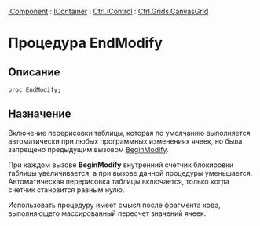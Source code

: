 ﻿---
Link: Com.Ctrl.Grids.CanvasGrid.@EndModify
---

[IComponent](topic:Com.Custom.ComClasses.IComponent.Default) :
[IContainer](topic:Com.Custom.ComClasses.IContainer.Default) :
[Ctrl.IControl](topic:Com.Custom.ComClasses.Ctrl.IControl.Default) :
[Ctrl.Grids.CanvasGrid](Default)

# Процедура EndModify

## Описание

    proc EndModify;

## Назначение

Включение перерисовки таблицы, которая по умолчанию выполняется
автоматически при любых программных изменениях ячеек, но была запрещено
предыдущим вызовом [BeginModify](BeginModify). 

При каждом вызове **BeginModify** внутренний счетчик блокировки таблицы увеличивается,
а при вызове данной процедуры уменьшается. Автоматическая перерисовка таблицы включается,
только когда счетчик становится равным нулю.

Использовать процедуру имеет смысл после фрагмента кода, выполняющего массированный пересчет
значений ячеек. 